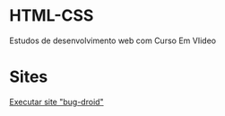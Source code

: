 # HTML-CSS
 Estudos de desenvolvimento web com Curso Em VIideo
 # Sites
 <a href="https://otavio-lv.github.io/HTML-CSS/Exercicios/desafios/desafio%2010/desafio.html">Executar site "bug-droid"<a>
